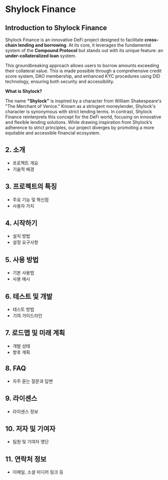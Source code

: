 # Shylock Finance

## Introduction to Shylock Finance

Shylock Finance is an innovative DeFi project designed to facilitate **cross-chain lending and borrowing**. At its core, it leverages the fundamental system of the **Compound Protocol** but stands out with its unique feature: an **under-collateralized loan** system.

This groundbreaking approach allows users to borrow amounts exceeding their collateral value. This is made possible through a comprehensive credit score system, DAO membership, and enhanced KYC procedures using DID technology, ensuring both security and accessibility.

**What is Shylock?**

The name **"Shylock"** is inspired by a character from William Shakespeare's "The Merchant of Venice." Known as a stringent moneylender, Shylock's character is synonymous with strict lending terms. In contrast, Shylock Finance reinterprets this concept for the DeFi world, focusing on innovative and flexible lending solutions. While drawing inspiration from Shylock’s adherence to strict principles, our project diverges by promoting a more equitable and accessible financial ecosystem.

## 2. 소개

- 프로젝트 개요
- 기술적 배경

## 3. 프로젝트의 특징

- 주요 기능 및 혁신점
- 사용자 가치

## 4. 시작하기

- 설치 방법
- 설정 요구사항

## 5. 사용 방법

- 기본 사용법
- 사용 예시

## 6. 테스트 및 개발

- 테스트 방법
- 기여 가이드라인

## 7. 로드맵 및 미래 계획

- 개발 상태
- 향후 계획

## 8. FAQ

- 자주 묻는 질문과 답변

## 9. 라이센스

- 라이센스 정보

## 10. 저자 및 기여자

- 팀원 및 기여자 명단

## 11. 연락처 정보

- 이메일, 소셜 미디어 링크 등

